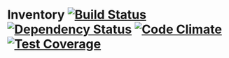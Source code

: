 # Inventory [![Build Status](https://travis-ci.org/simonkurka/inventory.svg?branch=master)](https://travis-ci.org/simonkurka/inventory) [![Dependency Status](https://gemnasium.com/simonkurka/inventory.svg)](https://gemnasium.com/simonkurka/inventory) [![Code Climate](https://codeclimate.com/github/simonkurka/inventory/badges/gpa.svg)](https://codeclimate.com/github/simonkurka/inventory) [![Test Coverage](https://codeclimate.com/github/simonkurka/inventory/badges/coverage.svg)](https://codeclimate.com/github/simonkurka/inventory/coverage)
